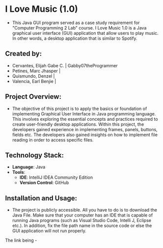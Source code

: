 # I Love Music (1.0)
- This Java GUI program served as a case study requirement for "Computer Programming 2 Lab" course. I Love Music 1.0 is a Java graphical user interface (GUI) application that allow users to play music. In other words, a desktop application that is similar to Spotify. 

## Created by:
- Cervantes, Elijah Gabe C. | Gabby07theProgrammer
- Petines, Marc Jhasper |
- Quismundo, Denzel |
- Valencia, Earl Benjie |

## Project Overview:
- The objective of this project is to apply the basics or foundation of implementing Graphical User Interface in Java programming language. This involves exploring the essential concepts and practices required to create user-friendly desktop applications. Within this project, the developers gained experience in implementing frames, panels, buttons, fields etc. The developers also gained insights on how to implement file reading in order to access specific files. 

## Technology Stack:
- **Language**: Java
- **Tools**:
  - **IDE**: IntelliJ IDEA Community Edition
  - **Version Control**: GitHub

## Installation and Usage:
- The project is publicly accessible. All you have to do is to download the Java File. Make sure that your computer has an IDE that is capable of running Java programs (such as Visual Studio Code, Intelli J, Eclipse etc.). In addition, fix the file path name in the source code or else the GUI application will not run properly. 

The link being - 

